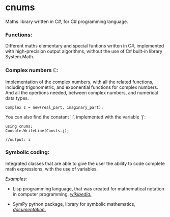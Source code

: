# cnums
Maths library written in C#, for C# programming language.

### Functions: 
  Different maths elementary and special funtions written in C#, implemented with high-precision output algorithms, without the use of C# built-in library System.Math.

### Complex numbers ℂ:
  Implementation of the complex numbers, with all the related functions, including trigonometric, and exponential functions for complex numbers. And all the opertions needed, between complex numbers, and numerical data types.
  
  ```
  Complex z = new(real_part, imaginary_part);
  ```
  You can also find the constant 'i', implemented with the variable 'j':
  ```
  using cnums;
  Console.WriteLine(Consts.j);
  
  //output: i
  ```

### Symbolic coding:
  Integrated classes that are able to give the user the ability to code complete math expressions, with the use of variables.
  
  *Examples:* 
  
   * Lisp programming language, that was created for mathematical notation in computer programming, [*wikipedia.*](https://en.wikipedia.org/wiki/Lisp_(programming_language))
    
   * SymPy python package, library for symbolic mathematics, [*documentation.*](https://docs.sympy.org/latest/index.html)
   
  
    
